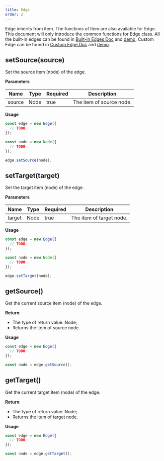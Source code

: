 ```yaml
---
title: Edge
order: 2
---
```


Edge inherits from item. The functions of Item are also available for Edge. This document will only introduce the common functions for Edge class. All the built-in edges can be found in [Built-in Edges Doc](/en/docs/manual/middle/elements/edges/defaultEdge) and [demo](/en/examples/item/defaultEdges), Custom Edge can be found in [Custom Edge Doc](/en/docs/manual/middle/elements/edges/custom-edge) and [demo](/en/examples/item/customEdge).

## setSource(source)

Set the source item (node) of the edge.

**Parameters**

| Name   | Type | Required | Description              |
| ------ | ---- | -------- | ------------------------ |
| source | Node | true     | The item of source node. |

**Usage**

```javascript
const edge = new Edge({
  // TODO
});

const node = new Node({
  // TODO
});

edge.setSource(node);
```

## setTarget(target)

Set the target item (node) of the edge.

**Parameters**

| Name   | Type | Required | Description              |
| ------ | ---- | -------- | ------------------------ |
| target | Node | true     | The item of target node. |

**Usage**

```javascript
const edge = new Edge({
  // TODO
});

const node = new Node({
  // TODO
});

edge.setTarget(node);
```

## getSource()

Get the current source item (node) of the edge.

**Return**

- The type of return value: Node;
- Returns the item of source node.

**Usage**

```javascript
const edge = new Edge({
  // TODO
});

const node = edge.getSource();
```

## getTarget()

Get the current target item (node) of the edge.

**Return**

- The type of return value: Node;
- Returns the item of target node.

**Usage**

```javascript
const edge = new Edge({
  // TODO
});

const node = edge.getTarget();
```
